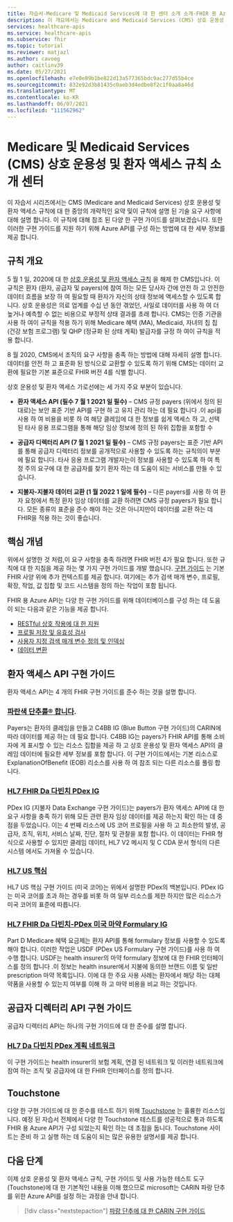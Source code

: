 ```yaml
---
title: 자습서-Medicare 및 Medicaid Services에 대 한 센터 소개 소개-FHIR 용 Azure API
description: 이 개요에서는 Medicare and Medicaid Services (CMS) 상호 운용성 및 환자 액세스 규칙에 대 한 센터와 관련 된 일련의 자습서를 소개 합니다.
services: healthcare-apis
ms.service: healthcare-apis
ms.subservice: fhir
ms.topic: tutorial
ms.reviewer: matjazl
ms.author: cavoeg
author: caitlinv39
ms.date: 05/27/2021
ms.openlocfilehash: e7e0e89b1be822d13a577365bdc9ac277d55b4ce
ms.sourcegitcommit: 832e92d3b81435c0aeb3d4edbe8f2c1f0aa8a46d
ms.translationtype: MT
ms.contentlocale: ko-KR
ms.lasthandoff: 06/07/2021
ms.locfileid: "111562962"
---
```

# <a name="centers-for-medicare-and-medicaid-services-cms-interoperability-and-patient-access-rule-introduction"></a>Medicare 및 Medicaid Services (CMS) 상호 운용성 및 환자 액세스 규칙 소개 센터

이 자습서 시리즈에서는 CMS (Medicare and Medicaid Services) 상호 운용성 및 환자 액세스 규칙에 대 한 중앙의 개략적인 요약 및이 규칙에 설명 된 기술 요구 사항에 대해 설명 합니다. 이 규칙에 대해 참조 된 다양 한 구현 가이드를 살펴보겠습니다. 또한 이러한 구현 가이드를 지원 하기 위해 Azure API를 구성 하는 방법에 대 한 세부 정보를 제공 합니다.


## <a name="rule-overview"></a>규칙 개요

5 월 1 일, 2020에 대 한 [상호 운용성 및 환자 액세스 규칙](https://www.cms.gov/Regulations-and-Guidance/Guidance/Interoperability/index) 을 해제 한 CMS입니다. 이 규칙은 환자 (환자, 공급자 및 payers)에 참여 하는 모든 당사자 간에 안전 하 고 안전한 데이터 흐름을 보장 하 여 필요할 때 환자가 자신의 상태 정보에 액세스할 수 있도록 합니다. 상호 운용성은 의료 업계를 수십 년 동안 겪었던, 사일로 데이터를 사용 하 여 더 높거나 예측할 수 없는 비용으로 부정적 상태 결과를 초래 합니다. CMS는 인증 기관을 사용 하 여이 규칙을 적용 하기 위해 Medicare 혜택 (MA), Medicaid, 자녀의 칩 칩 (건강 보험 프로그램) 및 QHP (정규화 된 상태 계획) 발급자를 규정 하 여이 규칙을 적용 합니다. 

8 월 2020, CMS에서 조직의 요구 사항을 충족 하는 방법에 대해 자세히 설명 합니다. 데이터를 안전 하 고 표준화 된 방식으로 교환할 수 있도록 하기 위해 CMS는 데이터 교환에 필요한 기본 표준으로 FHIR 버전 4를 식별 합니다. 

상호 운용성 및 환자 액세스 가로선에는 세 가지 주요 부분이 있습니다.

* **환자 액세스 API (필수 7 월 1 2021 일 필수)** – CMS 규정 payers (위에서 정의 된 대로)는 보안 표준 기반 API를 구현 하 고 유지 관리 하는 데 필요 합니다 .이 api를 사용 하 여 비용을 비롯 하 여 해당 클레임에 대 한 정보를 쉽게 액세스 하 고, 선택 된 타사 응용 프로그램을 통해 해당 임상 정보에 정의 된 하위 집합을 포함할 수  

* **공급자 디렉터리 API (7 월 1 2021 일 필수)** – CMS 규정 payers는 표준 기반 API를 통해 공급자 디렉터리 정보를 공개적으로 사용할 수 있도록 하는 규칙의이 부분에 필요 합니다. 타사 응용 프로그램 개발자는이 정보를 사용할 수 있도록 하 여 특정 주의 요구에 대 한 공급자를 찾기 환자 하는 데 도움이 되는 서비스를 만들 수 있습니다.  

* **지불자-지불자 데이터 교환 (1 월 2022 1 일에 필수)** – 다른 payers를 사용 하 여 환자 요청에서 특정 환자 임상 데이터를 교환 하려면 CMS 규정 payers가 필요 합니다. 모든 종류의 표준을 준수 해야 하는 것은 아니지만이 데이터를 교환 하는 데 FHIR을 적용 하는 것이 좋습니다. 

## <a name="key-fhir-concepts"></a>핵심 개념

위에서 설명한 것 처럼,이 요구 사항을 충족 하려면 FHIR 버전 4가 필요 합니다. 또한 규칙에 대 한 지침을 제공 하는 몇 가지 구현 가이드를 개발 했습니다. [구현 가이드](https://www.hl7.org/fhir/implementationguide.html) 는 기본 FHIR 사양 위에 추가 컨텍스트를 제공 합니다. 여기에는 추가 검색 매개 변수, 프로필, 확장, 작업, 값 집합 및 코드 시스템을 정의 하는 작업이 포함 됩니다.

FHIR 용 Azure API는 다양 한 구현 가이드를 위해 데이터베이스를 구성 하는 데 도움이 되는 다음과 같은 기능을 제공 합니다.

* [RESTful 상호 작용에 대 한 지원](fhir-features-supported.md)
*  [프로필 저장 및 유효성 검사](validation-against-profiles.md)
*  [사용자 지정 검색 매개 변수 정의 및 인덱싱](how-to-do-custom-search.md)
*  [데이터 변환](convert-data.md)

## <a name="patient-access-api-implementation-guides"></a>환자 액세스 API 구현 가이드

환자 액세스 API는 4 개의 FHIR 구현 가이드를 준수 하는 것을 설명 합니다.

### <a name="carin-ig-for-blue-button"></a>[파란색 단추를® 합니다](http://hl7.org/fhir/us/carin-bb/STU1/index.html).

Payers는 환자의 클레임을 만들고 C4BB IG (Blue Button 구현 가이드)의 CARIN에 따라 데이터를 제공 하는 데 필요 합니다. C4BB IG는 payers가 FHIR API를 통해 소비자에 게 표시할 수 있는 리소스 집합을 제공 하 고 상호 운용성 및 환자 액세스 API의 클레임 데이터에 필요한 세부 정보를 포함 합니다. 이 구현 가이드에서는 기본 리소스로 ExplanationOfBenefit (EOB) 리소스를 사용 하 여 참조 되는 다른 리소스를 풀링 합니다.

### <a name="hl7-fhir-da-vinci-pdex-ig"></a>[HL7 FHIR Da 다빈치 PDex IG](http://hl7.org/fhir/us/davinci-pdex/STU1/index.html)

PDex IG (지불자 Data Exchange 구현 가이드)는 payers가 환자 액세스 API에 대 한 요구 사항을 충족 하기 위해 모든 관련 환자 임상 데이터를 제공 하는지 확인 하는 데 중점을 두었습니다. 이는 4 번째 리소스에 US 코어 프로필을 사용 하 고 최소한의 발생, 공급자, 조직, 위치, 서비스 날짜, 진단, 절차 및 관찰을 포함 합니다. 이 데이터는 FHIR 형식으로 사용할 수 있지만 클레임 데이터, HL7 V2 메시지 및 C CDA 문서 형식의 다른 시스템 에서도 가져올 수 있습니다.

### <a name="hl7-us-core-ig"></a>[HL7 US 핵심](https://www.hl7.org/fhir/us/core/toc.html)

HL7 US 핵심 구현 가이드 (미국 코어)는 위에서 설명한 PDex의 백본입니다. PDex IG는 미국 코어를 초과 하는 경우를 비롯 하 여 일부 리소스를 제한 하지만 많은 리소스가 미국 코어의 표준에 따릅니다.

### <a name="hl7-fhir-da-vinci---pdex-us-drug-formulary-ig"></a>[HL7 FHIR Da 다빈치-PDex 미국 마약 Formulary IG](http://hl7.org/fhir/us/Davinci-drug-formulary/index.html)

Part D Medicare 혜택 요금제는 환자 API를 통해 formulary 정보를 사용할 수 있도록 해야 합니다. 이러한 작업은 USDF (PDex US Formulary 구현 가이드)를 사용 하 여 수행 합니다. USDF는 health insurer의 마약 formulary 정보에 대 한 FHIR 인터페이스를 정의 합니다 .이 정보는 health insurer에서 지불에 동의한 브랜드 이름 및 일반 prescription 마약 목록입니다. 이에 대 한 주요 사용 사례는 환자에서 해당 하는 대체 약품을 사용할 수 있는지 여부를 이해 하 고 마약 비용을 비교 하는 것입니다.

## <a name="provider-directory-api-implementation-guide"></a>공급자 디렉터리 API 구현 가이드

공급자 디렉터리 API는 하나의 구현 가이드에 대 한 준수를 설명 합니다.

### <a name="hl7-da-vinci-pdex-plan-network-ig"></a>[HL7 Da 다빈치 PDex 계획 네트워크](http://build.fhir.org/ig/HL7/davinci-pdex-plan-net/)

이 구현 가이드는 health insurer의 보험 계획, 연결 된 네트워크 및 이러한 네트워크에 참여 하는 조직 및 공급자에 대 한 FHIR 인터페이스를 정의 합니다.

## <a name="touchstone"></a>Touchstone

다양 한 구현 가이드에 대 한 준수를 테스트 하기 위해 [Touchstone](https://touchstone.aegis.net/touchstone/) 는 훌륭한 리소스입니다. 예정 된 자습서 전체에서 다양 한 Touchstone 테스트를 성공적으로 통과 하도록 FHIR 용 Azure API가 구성 되었는지 확인 하는 데 초점을 둡니다. Touchstone 사이트는 준비 하 고 실행 하는 데 도움이 되는 많은 유용한 설명서를 제공 합니다.

## <a name="next-steps"></a>다음 단계

이제 상호 운용성 및 환자 액세스 규칙, 구현 가이드 및 사용 가능한 테스트 도구 (Touchstone)에 대 한 기본적인 내용을 이해 했으므로 microsoft는 CARIN 파랑 단추를 위한 Azure API를 설정 하는 과정을 안내 합니다. 

>[!div class="nextstepaction"]
>[파랑 단추에 대 한 CARIN 구현 가이드](https://build.fhir.org/ig/HL7/carin-bb/index.html)  